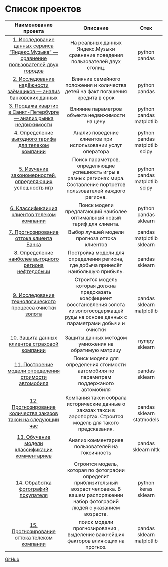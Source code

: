 # Список проектов
|  Наименование проекта | Описание | Стек |
| :---------------------------------------------------------: | :---------------:|:---------------------------:|
| [1. Исследование данных сервиса “Яндекс.Музыка” — сравнение пользователей двух городов](https://github.com/LexlexD23/yandex-praktikum-projects/tree/main/Yandex.Music) | На реальных данных Яндекс.Музыки сравнение поведения пользователей двух столиц.| python pandas|
| [2. Исследование надёжности заёмщиков — анализ банковских данных](https://github.com/LexlexD23/yandex-praktikum-projects/tree/main/Credit%20scoring) | Влияние семейного положения и количества детей на факт погашения кредита в срок | python pandas |
| [3. Продажа квартир в Санкт-Петербурге — анализ рынка недвижимости](https://github.com/LexlexD23/yandex-praktikum-projects/tree/main/Real%20estate) | Влияние параметров  объекта недвижимости на цену | python pandas matplotlib|
| [4. Определение выгодного тарифа для телеком компании](https://github.com/LexlexD23/yandex-praktikum-projects/tree/main/Tariff%20analysis) | Анализ поведение клиентов при использовании услуг оператора  | python pandas matplotlib scipy|
| [5. Изучение закономерностей, определяющих успешность игр](https://github.com/LexlexD23/yandex-praktikum-projects/tree/main/Games) | Поиск параметров, определяющие успешность игры в разных регионах мира.  Составление портретов пользователей каждого региона.| python pandas matplotlib scipy |
| [6. Классификаиция клиентов телеком компании](https://github.com/LexlexD23/yandex-praktikum-projects/tree/main/Tariff%20selection) | Поиск модели предлагающий  наиболее оптимальный новый тариф для клиента. | python pandas sklearn |
| [7. Прогнозирование оттока клиента Банка](https://github.com/LexlexD23/yandex-praktikum-projects/tree/main/Bank%20customer%20outflow) | Выбор лучшей модели прогноза оттока клиентов |  pandas  matplotlib sklearn |
| [8. Определение наиболее выгодного региона нефтедобычи](https://github.com/LexlexD23/yandex-praktikum-projects/tree/main/Oil) | Постройка модели для определения региона, где добыча принесёт наибольшую прибыль.  | pandas sklearn |
| [9. Исследование технологического процесса очистки золота](https://github.com/LexlexD23/yandex-praktikum-projects/tree/main/Gold) | Строится модель которая должна предсказать коэффициент восстановления золота из золотосодержащей руды на основе данных с параметрами добычи и очистки | pandas sklearn matplotlib |
| [10. Защита данных клиентов страховой компании](https://github.com/LexlexD23/yandex-praktikum-projects/tree/main/Personal%20data%20protection) | Защиты данных методом умножения на обратимую матрицу | nympy sklearn |
| [11. Построение модели определения стоимости автомобиля](https://github.com/LexlexD23/yandex-praktikum-projects/tree/main/Cars) |Поиск модели для определения стоимости автомобиля по параметрам поддержаного автомобиля| pandas sklearn |
| [12. Прогнозирование количества заказов такси на следующий час](https://github.com/LexlexD23/yandex-praktikum-projects/tree/main/Taxi) | Компания такси собрала исторические данные о заказах такси в аэропортах. Строится модель для такого предсказания. | pandas sklearn statmodels |
| [13. Обучение модели классификации комментариев](https://github.com/LexlexD23/yandex-praktikum-projects/tree/main/NLP) | Анализ комментариев пользователей на токсичность | pandas sklearn nltk |
| [14. Обработка фотографий покупателя](https://github.com/LexlexD23/yandex-praktikum-projects/tree/main/CV) |  Строится модель, которая по фотографии определит приблизительный возраст человека. В вашем распоряжении набор фотографий людей с указанием возраста. | python keras sklearn |
| [15. Прогнозирование оттока телеком компании](https://github.com/LexlexD23/yandex-praktikum-projects/tree/main/Telecom) | поиск модели прогнозирования , выделение важнейших факторов влияющих на прогноз. | pandas sklearn matplotlib |





[GitHub](https://github.com/](https://github.com/LexlexD23/yandex-praktikum-projects/tree/main)https://github.com/LexlexD23/yandex-praktikum-projects/tree/main)
